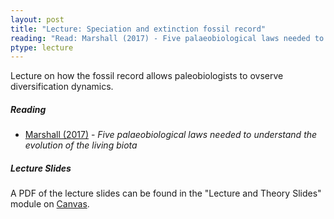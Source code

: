 ```yaml
---
layout: post
title: "Lecture: Speciation and extinction fossil record"
reading: "Read: Marshall (2017) - Five palaeobiological laws needed to understand the evolution of the living biota"
ptype: lecture
---
```



Lecture on how the fossil record allows paleobiologists to ovserve diversification dynamics.

<h5>Reading</h5>

* [Marshall (2017)](http://rspb.royalsocietypublishing.org/content/282/1810/20150569) - _Five palaeobiological laws needed to understand the evolution of the living biota_


<h5>Lecture Slides</h5>

A PDF of the lecture slides can be found in the "Lecture and Theory Slides" module on [Canvas](https://canvas.iastate.edu/courses/68351).